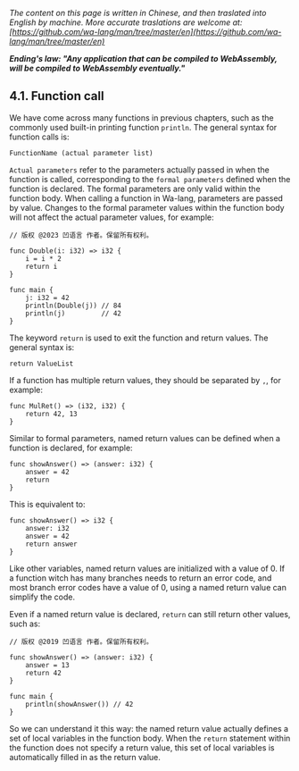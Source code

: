 *The content on this page is written in Chinese, and then traslated into English by machine. More accurate traslations are welcome at: [https://github.com/wa-lang/man/tree/master/en](https://github.com/wa-lang/man/tree/master/en)*

***Ending's law: "Any application that can be compiled to WebAssembly, will be compiled to WebAssembly eventually."***

## 4.1. Function call

We have come across many functions in previous chapters, such as the commonly used built-in printing function `println`. The general syntax for function calls is:

`FunctionName (actual parameter list)`

`Actual parameters` refer to the parameters actually passed in when the function is called, corresponding to the `formal parameters` defined when the function is declared. The formal parameters are only valid within the function body. When calling a function in Wa-lang, parameters are passed by value. Changes to the formal parameter values within the function body will not affect the actual parameter values, for example:

```wa
// 版权 @2023 凹语言 作者。保留所有权利。

func Double(i: i32) => i32 {
    i = i * 2
    return i
}

func main {
    j: i32 = 42
    println(Double(j)) // 84
    println(j)         // 42
}
```

The keyword `return` is used to exit the function and return values. The general syntax is:
```wa
return ValueList
```

If a function has multiple return values, they should be separated by `,`, for example:

```wa
func MulRet() => (i32, i32) {
    return 42, 13
}
```

Similar to formal parameters, named return values can be defined when a function is declared, for example:
```wa
func showAnswer() => (answer: i32) {
    answer = 42
    return
}
```

This is equivalent to:
```wa
func showAnswer() => i32 {
    answer: i32
    answer = 42
    return answer
}
```

Like other variables, named return values are initialized with a value of 0. If a function witch has many branches needs to return an error code, and most branch error codes have a value of 0, using a named return value can simplify the code.

Even if a named return value is declared, `return` can still return other values, such as:
```wa
// 版权 @2019 凹语言 作者。保留所有权利。

func showAnswer() => (answer: i32) {
    answer = 13
    return 42
}

func main {
    println(showAnswer()) // 42
}
```

So we can understand it this way: the named return value actually defines a set of local variables in the function body. When the `return` statement within the function does not specify a return value, this set of local variables is automatically filled in as the return value.